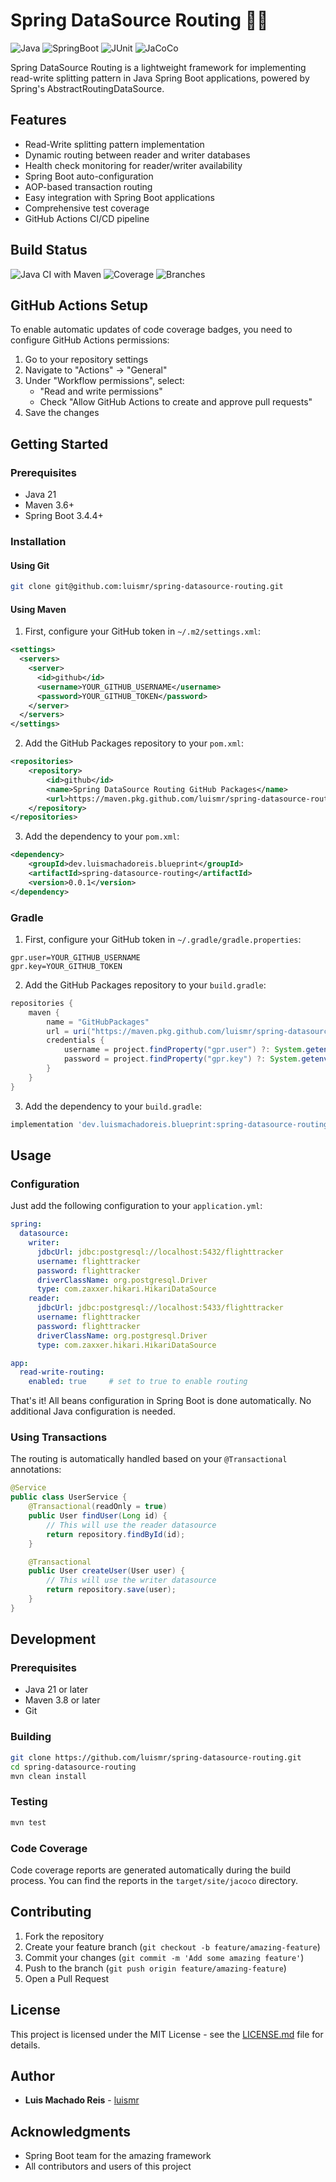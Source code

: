 # Spring DataSource Routing 🔄🍮

![Java](https://img.shields.io/badge/Java-21-orange.svg)
![SpringBoot](https://img.shields.io/badge/SpringBoot-3.4.4-green.svg)
![JUnit](https://img.shields.io/badge/JUnit-5-red.svg)
![JaCoCo](https://img.shields.io/badge/JaCoCo-0.8.13-blue.svg)

Spring DataSource Routing is a lightweight framework for implementing read-write splitting pattern in Java Spring Boot applications, powered by Spring's AbstractRoutingDataSource.

## Features

* Read-Write splitting pattern implementation
* Dynamic routing between reader and writer databases
* Health check monitoring for reader/writer availability
* Spring Boot auto-configuration
* AOP-based transaction routing
* Easy integration with Spring Boot applications
* Comprehensive test coverage
* GitHub Actions CI/CD pipeline

## Build Status

![Java CI with Maven](https://github.com/luismr/spring-datasource-routing/workflows/Java%20CI%20with%20Maven/badge.svg)
![Coverage](https://img.shields.io/badge/Coverage-100%25-brightgreen.svg)
![Branches](https://img.shields.io/badge/Branches-100%25-brightgreen.svg)

## GitHub Actions Setup

To enable automatic updates of code coverage badges, you need to configure GitHub Actions permissions:

1. Go to your repository settings
2. Navigate to "Actions" → "General"
3. Under "Workflow permissions", select:
   * "Read and write permissions"
   * Check "Allow GitHub Actions to create and approve pull requests"
4. Save the changes

## Getting Started

### Prerequisites

* Java 21
* Maven 3.6+
* Spring Boot 3.4.4+

### Installation

#### Using Git

```bash
git clone git@github.com:luismr/spring-datasource-routing.git
```

#### Using Maven

1. First, configure your GitHub token in `~/.m2/settings.xml`:

```xml
<settings>
  <servers>
    <server>
      <id>github</id>
      <username>YOUR_GITHUB_USERNAME</username>
      <password>YOUR_GITHUB_TOKEN</password>
    </server>
  </servers>
</settings>
```

2. Add the GitHub Packages repository to your `pom.xml`:

```xml
<repositories>
    <repository>
        <id>github</id>
        <name>Spring DataSource Routing GitHub Packages</name>
        <url>https://maven.pkg.github.com/luismr/spring-datasource-routing</url>
    </repository>
</repositories>
```

3. Add the dependency to your `pom.xml`:

```xml
<dependency>
    <groupId>dev.luismachadoreis.blueprint</groupId>
    <artifactId>spring-datasource-routing</artifactId>
    <version>0.0.1</version>
</dependency>
```

### Gradle

1. First, configure your GitHub token in `~/.gradle/gradle.properties`:

```properties
gpr.user=YOUR_GITHUB_USERNAME
gpr.key=YOUR_GITHUB_TOKEN
```

2. Add the GitHub Packages repository to your `build.gradle`:

```groovy
repositories {
    maven {
        name = "GitHubPackages"
        url = uri("https://maven.pkg.github.com/luismr/spring-datasource-routing")
        credentials {
            username = project.findProperty("gpr.user") ?: System.getenv("GITHUB_USERNAME")
            password = project.findProperty("gpr.key") ?: System.getenv("GITHUB_TOKEN")
        }
    }
}
```

3. Add the dependency to your `build.gradle`:

```groovy
implementation 'dev.luismachadoreis.blueprint:spring-datasource-routing:0.0.1'
```

## Usage

### Configuration

Just add the following configuration to your `application.yml`:

```yaml
spring:
  datasource:
    writer:
      jdbcUrl: jdbc:postgresql://localhost:5432/flighttracker
      username: flighttracker
      password: flighttracker
      driverClassName: org.postgresql.Driver
      type: com.zaxxer.hikari.HikariDataSource
    reader:
      jdbcUrl: jdbc:postgresql://localhost:5433/flighttracker
      username: flighttracker
      password: flighttracker
      driverClassName: org.postgresql.Driver
      type: com.zaxxer.hikari.HikariDataSource

app:
  read-write-routing:
    enabled: true     # set to true to enable routing
```

That's it! All beans configuration in Spring Boot is done automatically. No additional Java configuration is needed.

### Using Transactions

The routing is automatically handled based on your `@Transactional` annotations:

```java
@Service
public class UserService {
    @Transactional(readOnly = true)
    public User findUser(Long id) {
        // This will use the reader datasource
        return repository.findById(id);
    }

    @Transactional
    public User createUser(User user) {
        // This will use the writer datasource
        return repository.save(user);
    }
}
```

## Development

### Prerequisites

* Java 21 or later
* Maven 3.8 or later
* Git

### Building

```bash
git clone https://github.com/luismr/spring-datasource-routing.git
cd spring-datasource-routing
mvn clean install
```

### Testing

```bash
mvn test
```

### Code Coverage

Code coverage reports are generated automatically during the build process. You can find the reports in the `target/site/jacoco` directory.

## Contributing

1. Fork the repository
2. Create your feature branch (`git checkout -b feature/amazing-feature`)
3. Commit your changes (`git commit -m 'Add some amazing feature'`)
4. Push to the branch (`git push origin feature/amazing-feature`)
5. Open a Pull Request

## License

This project is licensed under the MIT License - see the [LICENSE.md](LICENSE.md) file for details.

## Author

* **Luis Machado Reis** - [luismr](https://github.com/luismr)

## Acknowledgments

* Spring Boot team for the amazing framework
* All contributors and users of this project 